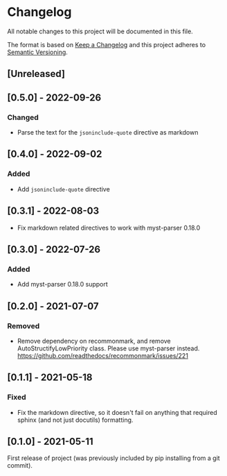 # Changelog
All notable changes to this project will be documented in this file.

The format is based on [Keep a Changelog](http://keepachangelog.com/en/1.0.0/)
and this project adheres to [Semantic Versioning](http://semver.org/spec/v2.0.0.html).

## [Unreleased]

## [0.5.0] - 2022-09-26

### Changed

- Parse the text for the `jsoninclude-quote` directive as markdown

## [0.4.0] - 2022-09-02

### Added

- Add `jsoninclude-quote` directive

## [0.3.1] - 2022-08-03

- Fix markdown related directives to work with myst-parser 0.18.0

## [0.3.0] - 2022-07-26

### Added

- Add myst-parser 0.18.0 support

## [0.2.0] - 2021-07-07

### Removed

- Remove dependency on recommonmark, and remove AutoStructifyLowPriority class. Please use myst-parser instead. https://github.com/readthedocs/recommonmark/issues/221

## [0.1.1] - 2021-05-18

### Fixed

- Fix the markdown directive, so it doesn't fail on anything that required sphinx (and not just docutils) formatting.

## [0.1.0] - 2021-05-11

First release of project (was previously included by pip installing from a git commit).

